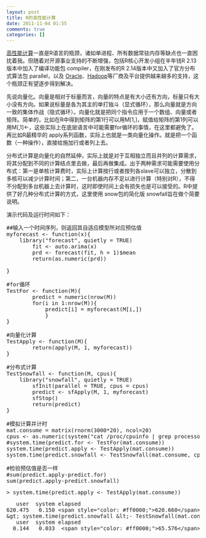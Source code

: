 ```yaml
---
layout: post
title: R的高性能计算
date: 2011-11-04 01:55
comments: true
categories: []
---
```

<a href="http://cran.r-project.org/web/views/HighPerformanceComputing.html">高性能计算</a>一直是R语言的瓶颈，诸如单进程、所有数据常驻内存等缺点也一直困扰着我。但随着对开源事业支持的不断增强，包括R核心开发小组在半年钱R 2.13版本中加入了编译功能包 compiler，在刚发布的R 2.14版本中又加入了官方分布式算法包 parallel，以及 <a href="http://www.oracle.com/technetwork/articles/datawarehouse/saternos-r-161569.html">Oracle</a>、<a href="http://ml.stat.purdue.edu/rhipe/">Hadoop</a>等厂商及平台提供越来越多的支持，这个瓶颈正有望逐步得到解决。

先说向量化。向量是相对于标量而言，向量的特点是有大小还有方向，标量只有大小没有方向。如果说标量是各为其主的单打独斗（显式循环），那么向量就是方向一致的集体作战（隐式循环）。向量化就是把同个指令应用于一个数组、向量或者矩阵。简单的，比如在R中得到矩阵的第1行可以用M[1,]，赋值给矩阵的第1列可以用M[,1]&lt;-，这些实际上在底层语言中可能需要for循环的事情，在这里都避免了。再比如R最精华的 apply系列函数，实际上也就是一类向量化操作。就是把一个函数（一种操作），直接给施加行或者列上去。

分布式计算是向量化的自然延伸，实际上就是对于互相独立而且并列的计算需求，将其分配到不同的计算结点里去做，最后再做集成。出于两种需求可能需要使用分布式：第一是单核计算费时，实际上计算按行或者按列各slave可以独立，分散到多核可以减少计算时间；第二，一台机器内存不足以进行计算（特别对R），不得不分配到多台机器上去计算时，这时即使时间上会有损失也是可以接受的。R中提供了好几种分布式计算的方式，这里使用 snow包的简化版 snowfall旨在做个简要说明。

演示代码及运行时间如下：
<pre class="brush: r; gutter: true">##输入一个时间序列，则返回其自适应模型所对应预估值
myforecast &lt;- function(x){
	library(&quot;forecast&quot;, quietly = TRUE)
		fit &lt;- auto.arima(x)
		prd &lt;- forecast(fit, h = 1)$mean
		return(as.numeric(prd))

}

#for循环
TestFor &lt;- function(M){
	    predict = numeric(nrow(M))
		for(i in 1:nrow(M)){
			predict[i] = myforecast(M[i,])
			}
}

#向量化计算
TestApply &lt;- function(M){
	    return(apply(M, 1, myforecast))
}

#分布式计算
TestSnowfall &lt;- function(M, cpus){
	library(&quot;snowfall&quot;, quietly = TRUE)
		sfInit(parallel = TRUE, cpus = cpus)
		predict &lt;- sfApply(M, 1, myforecast)
		sfStop()
		return(predict)
}

#模拟计算并计时
mat.consume = matrix(rnorm(3000*20), ncol=20)
cpus &lt;- as.numeric(system(&quot;cat /proc/cpuinfo | grep processor | wc -l&quot;, intern = TRUE))
#system.time(predict.for &lt;- TestFor(mat.consume))
system.time(predict.apply &lt;- TestApply(mat.consume))
system.time(predict.snowfall &lt;- TestSnowfall(mat.consume, cpus))

#检验预估值是否一样
#sum(predict.apply-predict.for)
sum(predict.apply-predict.snowfall)</pre>
<pre>&gt; system.time(predict.apply &lt;- TestApply(mat.consume))</pre>
<pre>   user  system elapsed
620.475   0.150 &lt;span style=&quot;color: #ff0000;&quot;&gt;620.660&lt;/span&gt;
&amp;gt; system.time(predict.snowfall &amp;lt;- TestSnowfall(mat.consume, cpus))
   user  system elapsed
  0.144   0.033  &lt;span style=&quot;color: #ff0000;&quot;&gt;65.576&lt;/span&gt;</pre>
